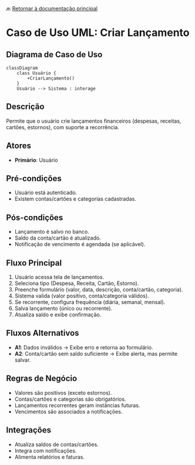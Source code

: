 🔙 [Retornar à documentação principal](../../README.md)

# Caso de Uso UML: Criar Lançamento

## Diagrama de Caso de Uso

```mermaid
classDiagram
    class Usuário {
        +CriarLançamento()
    }
    Usuário --> Sistema : interage
```

## Descrição

Permite que o usuário crie lançamentos financeiros (despesas, receitas, cartões, estornos), com suporte a recorrência.

## Atores

- **Primário**: Usuário

## Pré-condições

- Usuário está autenticado.
- Existem contas/cartões e categorias cadastradas.

## Pós-condições

- Lançamento é salvo no banco.
- Saldo da conta/cartão é atualizado.
- Notificação de vencimento é agendada (se aplicável).

## Fluxo Principal

1. Usuário acessa tela de lançamentos.
2. Seleciona tipo (Despesa, Receita, Cartão, Estorno).
3. Preenche formulário (valor, data, descrição, conta/cartão, categoria).
4. Sistema valida (valor positivo, conta/categoria válidos).
5. Se recorrente, configura frequência (diária, semanal, mensal).
6. Salva lançamento (único ou recorrente).
7. Atualiza saldo e exibe confirmação.

## Fluxos Alternativos

- **A1**: Dados inválidos → Exibe erro e retorna ao formulário.
- **A2**: Conta/cartão sem saldo suficiente → Exibe alerta, mas permite salvar.

## Regras de Negócio

- Valores são positivos (exceto estornos).
- Contas/cartões e categorias são obrigatórios.
- Lançamentos recorrentes geram instâncias futuras.
- Vencimentos são associados a notificações.

## Integrações

- Atualiza saldos de contas/cartões.
- Integra com notificações.
- Alimenta relatórios e faturas.
